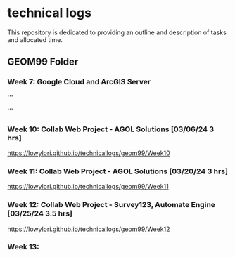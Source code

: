 # technical logs
This repository is dedicated to providing an outline and description of tasks and allocated time.

## GEOM99 Folder

### Week 7: Google Cloud and ArcGIS Server
'''

'''
### Week 10: Collab Web Project - AGOL Solutions  [03/06/24 3 hrs]

https://lowylori.github.io/technicallogs/geom99/Week10

### Week 11: Collab Web Project - AGOL Solutions  [03/20/24 3 hrs]

https://lowylori.github.io/technicallogs/geom99/Week11

### Week 12: Collab Web Project - Survey123, Automate Engine [03/25/24 3.5 hrs]

https://lowylori.github.io/technicallogs/geom99/Week12

### Week 13:
